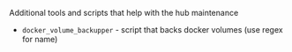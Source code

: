 Additional tools and scripts that help with the hub maintenance

- `docker_volume_backupper` - script that backs docker volumes (use regex for name)


